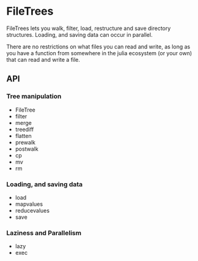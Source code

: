 # FileTrees

FileTrees lets you walk, filter, load, restructure and save directory structures. Loading, and saving data can occur in parallel.

There are no restrictions on what files you can read and write, as long as you have a function from somewhere in the julia ecosystem (or your own) that can read and write a file.

## API

### Tree manipulation

- FileTree
- filter
- merge
- treediff
- flatten
- prewalk
- postwalk
- cp
- mv
- rm

### Loading, and saving data

- load
- mapvalues
- reducevalues
- save

### Laziness and Parallelism

- lazy
- exec
